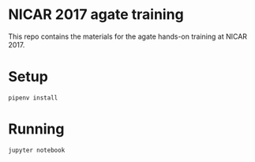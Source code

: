 # NICAR 2017 agate training

This repo contains the materials for the agate hands-on training at NICAR 2017.

# Setup

```
pipenv install
```

# Running

```
jupyter notebook
```
